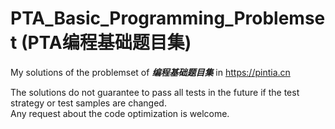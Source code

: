 # PTA_Basic_Programming_Problemset (PTA编程基础题目集)

My solutions of the problemset of ***编程基础题目集*** in https://pintia.cn

The solutions do not guarantee to pass all tests in the future if the test strategy or test samples are changed.<br/>
Any request about the code optimization is welcome.
